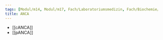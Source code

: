 ```yaml
---
tags: [Modul/m14, Modul/m17, Fach/Laboratoriumsmedizin, Fach/Biochemie/Antikörper, Fach/Rheumatologie]
title: ANCA
---
```

- [[cANCA]]
- [[pANCA]]